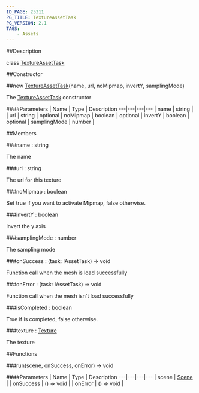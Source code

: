 ```yaml
---
ID_PAGE: 25311
PG_TITLE: TextureAssetTask
PG_VERSION: 2.1
TAGS:
    - Assets
---
```

##Description

class [TextureAssetTask](/classes/2.2-alpha/TextureAssetTask)



##Constructor

##new [TextureAssetTask](/classes/2.2-alpha/TextureAssetTask)(name, url, noMipmap, invertY, samplingMode)

The [TextureAssetTask](/classes/2.2-alpha/TextureAssetTask) constructor

####Parameters
 | Name | Type | Description
---|---|---|---
 | name | string | 
 | url | string | 
optional | noMipmap | boolean | 
optional | invertY | boolean | 
optional | samplingMode | number | 

##Members

###name : string

The name

###url : string

The url for this texture

###noMipmap : boolean

Set true if you want to activate Mipmap, false otherwise.

###invertY : boolean

Invert the y axis

###samplingMode : number

The sampling mode

###onSuccess : (task: IAssetTask) =&gt; void

Function call when the mesh is load successfully

###onError : (task: IAssetTask) =&gt; void

Function call when the mesh isn't load successfully

###isCompleted : boolean

True if is completed, false otherwise.

###texture : [Texture](/classes/2.2-alpha/Texture)

The texture

##Functions

###run(scene, onSuccess, onError) &rarr; void



####Parameters
 | Name | Type | Description
---|---|---|---
 | scene | [Scene](/classes/2.2-alpha/Scene) | 
 | onSuccess | () =&gt; void | 
 | onError | () =&gt; void | 

